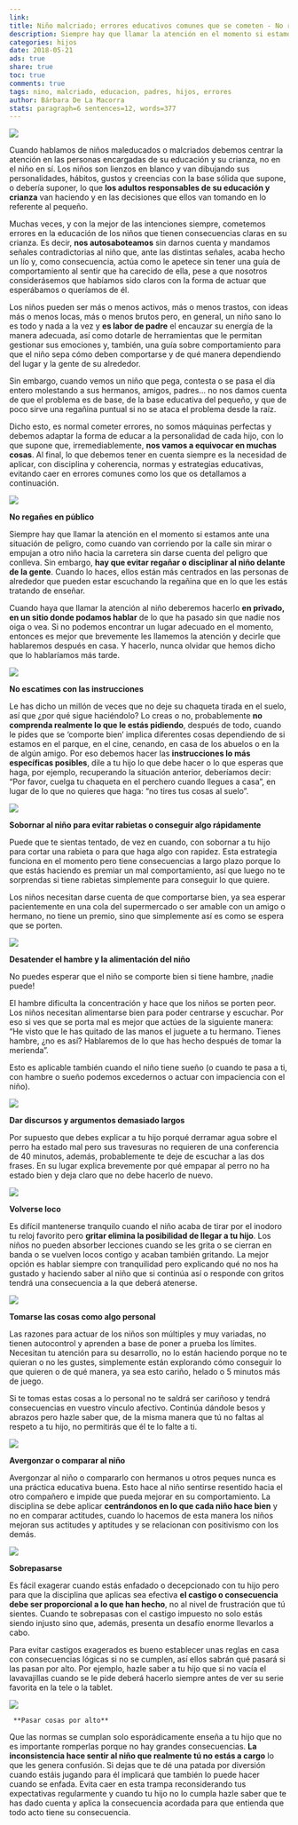 ```yaml
---
link: 
title: Niño malcriado; errores educativos comunes que se cometen - No regañes en público
description: Siempre hay que llamar la atención en el momento si estamos ante una situación de peligro, como cuando van corriendo por la calle sin mirar o empujan a otro n...
categories: hijos
date: 2018-05-21
ads: true
share: true
toc: true
comments: true
tags: nino, malcriado, educacion, padres, hijos, errores
author: Bárbara De La Macorra
stats: paragraph=6 sentences=12, words=377
---
```

![](http://familiasana.info/images/hijos/nino-travieso-c_0.jpg)

Cuando hablamos de niños maleducados o malcriados debemos centrar la atención en las personas encargadas de su educación y su crianza, no en el niño en sí. Los niños son lienzos en blanco y van dibujando sus personalidades, hábitos, gustos y creencias con la base sólida que supone, o debería suponer, lo que **los adultos responsables de su educación y crianza** van haciendo y en las decisiones que ellos van tomando en lo referente al pequeño.

Muchas veces, y con la mejor de las intenciones siempre, cometemos errores en la educación de los niños que tienen consecuencias claras en su crianza. Es decir, **nos autosaboteamos** sin darnos cuenta y mandamos señales contradictorias al niño que, ante las distintas señales, acaba hecho un lío y, como consecuencia, actúa como le apetece sin tener una guía de comportamiento al sentir que ha carecido de ella, pese a que nosotros considerásemos que habíamos sido claros con la forma de actuar que esperábamos o queríamos de él.

Los niños pueden ser más o menos activos, más o menos trastos, con ideas más o menos locas, más o menos brutos pero, en general, un niño sano lo es todo y nada a la vez y **es labor de padre** el encauzar su energía de la manera adecuada, así como dotarle de herramientas que le permitan gestionar sus emociones y, también, una guía sobre comportamiento para que el niño sepa cómo deben comportarse y de qué manera dependiendo del lugar y la gente de su alrededor.

Sin embargo, cuando vemos un niño que pega, contesta o se pasa el día entero molestando a sus hermanos, amigos, padres... no nos damos cuenta de que el problema es de base, de la base educativa del pequeño, y que de poco sirve una regañina puntual si no se ataca el problema desde la raíz.

Dicho esto, es normal cometer errores, no somos máquinas perfectas y debemos adaptar la forma de educar a la personalidad de cada hijo, con lo que supone que, irremediablemente, **nos vamos a equivocar en muchas cosas**. Al final, lo que debemos tener en cuenta siempre es la necesidad de aplicar, con disciplina y coherencia, normas y estrategias educativas, evitando caer en errores comunes como los que os detallamos a continuación.

![](http://familiasana.info/images/hijos/nino-madre-reganina-c.jpg)

 **No regañes en público**

Siempre hay que llamar la atención en el momento si estamos ante una situación de peligro, como cuando van corriendo por la calle sin mirar o empujan a otro niño hacia la carretera sin darse cuenta del peligro que conlleva. Sin embargo, **hay que evitar regañar o disciplinar al niño delante de la gente**. Cuando lo haces, ellos están más centrados en las personas de alrededor que pueden estar escuchando la regañina que en lo que les estás tratando de enseñar.

Cuando haya que llamar la atención al niño deberemos hacerlo **en privado, en un sitio donde podamos hablar** de lo que ha pasado sin que nadie nos oiga o vea. Si no podemos encontrar un lugar adecuado en el momento, entonces es mejor que brevemente les llamemos la atención y decirle que hablaremos después en casa. Y hacerlo, nunca olvidar que hemos dicho que lo hablaríamos más tarde.

![](http://familiasana.info/images/hijos/nina-ropa-armario-c.jpg)

 **No escatimes con las instrucciones**

Le has dicho un millón de veces que no deje su chaqueta tirada en el suelo, así que ¿por qué sigue haciéndolo? Lo creas o no, probablemente **no comprenda realmente lo que le estás pidiendo**, después de todo, cuando le pides que se ‘comporte bien’ implica diferentes cosas dependiendo de si estamos en el parque, en el cine, cenando, en casa de los abuelos o en la de algún amigo. Por eso debemos hacer las **instrucciones lo más específicas posibles**, dile a tu hijo lo que debe hacer o lo que esperas que haga, por ejemplo, recuperando la situación anterior, deberíamos decir: “Por favor, cuelga tu chaqueta en el perchero cuando llegues a casa”, en lugar de lo que no quieres que haga: “no tires tus cosas al suelo”.

![](http://familiasana.info/images/hijos/soborno-piruleta.jpg)

 **Sobornar al niño para evitar rabietas o conseguir algo rápidamente**

Puede que te sientas tentado, de vez en cuando, con sobornar a tu hijo para cortar una rabieta o para que haga algo con rapidez. Esta estrategia funciona en el momento pero tiene consecuencias a largo plazo porque lo que estás haciendo es premiar un mal comportamiento, así que luego no te sorprendas si tiene rabietas simplemente para conseguir lo que quiere.

Los niños necesitan darse cuenta de que comportarse bien, ya sea esperar pacientemente en una cola del supermercado o ser amable con un amigo o hermano, no tiene un premio, sino que simplemente así es como se espera que se porten.

![](http://familiasana.info/images/hijos/nina-comiendo-naranja.jpg)

 **Desatender el hambre y la alimentación del niño**

No puedes esperar que el niño se comporte bien si tiene hambre, ¡nadie puede!

El hambre dificulta la concentración y hace que los niños se porten peor. Los niños necesitan alimentarse bien para poder centrarse y escuchar. Por eso si ves que se porta mal es mejor que actúes de la siguiente manera: “He visto que le has quitado de las manos el juguete a tu hermano. Tienes hambre, ¿no es así? Hablaremos de lo que has hecho después de tomar la merienda”.

Esto es aplicable también cuando el niño tiene sueño (o cuando te pasa a ti, con hambre o sueño podemos excedernos o actuar con impaciencia con el niño).

![](http://familiasana.info/images/hijos/nina-aburrida-sofa-c.jpg)

 **Dar discursos y argumentos demasiado largos**

Por supuesto que debes explicar a tu hijo porqué derramar agua sobre el perro ha estado mal pero sus travesuras no requieren de una conferencia de 40 minutos, además, probablemente te deje de escuchar a las dos frases. En su lugar explica brevemente por qué empapar al perro no ha estado bien y deja claro que no debe hacerlo de nuevo.

![](http://familiasana.info/images/hijos/nino-madre-gritando.jpg)

 **Volverse loco**

Es difícil mantenerse tranquilo cuando el niño acaba de tirar por el inodoro tu reloj favorito pero **gritar elimina la posibilidad de llegar a tu hijo**. Los niños no pueden absorber lecciones cuando se les grita o se cierran en banda o se vuelven locos contigo y acaban también gritando. La mejor opción es hablar siempre con tranquilidad pero explicando qué no nos ha gustado y haciendo saber al niño que si continúa así o responde con gritos tendrá una consecuencia a la que deberá atenerse.

![](http://familiasana.info/images/hijos/nino-pesadop.jpg)

 **Tomarse las cosas como algo personal**

Las razones para actuar de los niños son múltiples y muy variadas, no tienen autocontrol y aprenden a base de poner a prueba los límites. Necesitan tu atención para su desarrollo, no lo están haciendo porque no te quieran o no les gustes, simplemente están explorando cómo conseguir lo que quieren o de qué manera, ya sea esto cariño, helado o 5 minutos más de juego.

Si te tomas estas cosas a lo personal no te saldrá ser cariñoso y tendrá consecuencias en vuestro vínculo afectivo. Continúa dándole besos y abrazos pero hazle saber que, de la misma manera que tú no faltas al respeto a tu hijo, no permitirás que él te lo falte a ti.

![](http://familiasana.info/images/hijos/nino-bueno-nino-malo-c.jpg)

 **Avergonzar o comparar al niño**

Avergonzar al niño o compararlo con hermanos u otros peques nunca es una práctica educativa buena. Esto hace al niño sentirse resentido hacia el otro compañero e impide que pueda mejorar en su comportamiento. La disciplina se debe aplicar **centrándonos en lo que cada niño hace bien** y no en comparar actitudes, cuando lo hacemos de esta manera los niños mejoran sus actitudes y aptitudes y se relacionan con positivismo con los demás.

![](http://familiasana.info/images/hijos/madre-reganando-c.jpg)

 **Sobrepasarse**

Es fácil exagerar cuando estás enfadado o decepcionado con tu hijo pero para que la disciplina que aplicas sea efectiva **el castigo o consecuencia debe ser proporcional a lo que han hecho**, no al nivel de frustración que tú sientes. Cuando te sobrepasas con el castigo impuesto no solo estás siendo injusto sino que, además, presenta un desafío enorme llevarlos a cabo.

Para evitar castigos exagerados es bueno establecer unas reglas en casa con consecuencias lógicas si no se cumplen, así ellos sabrán qué pasará si las pasan por alto. Por ejemplo, hazle saber a tu hijo que si no vacía el lavavajillas cuando se le pide deberá hacerlo siempre antes de ver su serie favorita en la tele o la tablet.

![](http://familiasana.info/images/hijos/nino-travieso-c_0.jpg)

     **Pasar cosas por alto**

Que las normas se cumplan solo esporádicamente enseña a tu hijo que no es importante romperlas porque no hay grandes consecuencias. **La inconsistencia hace sentir al niño que realmente tú no estás a cargo** lo que les genera confusión. Si dejas que te dé una patada por diversión cuando estáis jugando para él implicará que también lo puede hacer cuando se enfada. Evita caer en esta trampa reconsiderando tus expectativas regularmente y cuando tu hijo no lo cumpla hazle saber que te has dado cuenta y aplica la consecuencia acordada para que entienda que todo acto tiene su consecuencia.


